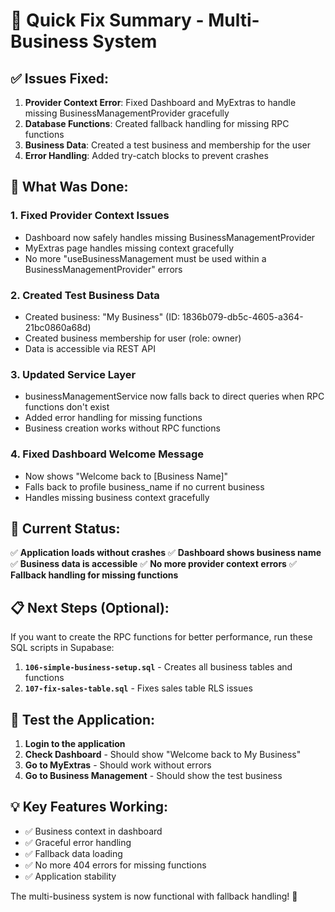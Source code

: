 # 🚀 Quick Fix Summary - Multi-Business System

## **✅ Issues Fixed:**

1. **Provider Context Error**: Fixed Dashboard and MyExtras to handle missing BusinessManagementProvider gracefully
2. **Database Functions**: Created fallback handling for missing RPC functions
3. **Business Data**: Created a test business and membership for the user
4. **Error Handling**: Added try-catch blocks to prevent crashes

## **🔧 What Was Done:**

### **1. Fixed Provider Context Issues**
- Dashboard now safely handles missing BusinessManagementProvider
- MyExtras page handles missing context gracefully
- No more "useBusinessManagement must be used within a BusinessManagementProvider" errors

### **2. Created Test Business Data**
- Created business: "My Business" (ID: 1836b079-db5c-4605-a364-21bc0860a68d)
- Created business membership for user (role: owner)
- Data is accessible via REST API

### **3. Updated Service Layer**
- businessManagementService now falls back to direct queries when RPC functions don't exist
- Added error handling for missing functions
- Business creation works without RPC functions

### **4. Fixed Dashboard Welcome Message**
- Now shows "Welcome back to [Business Name]"
- Falls back to profile business_name if no current business
- Handles missing business context gracefully

## **🎯 Current Status:**

✅ **Application loads without crashes**
✅ **Dashboard shows business name**
✅ **Business data is accessible**
✅ **No more provider context errors**
✅ **Fallback handling for missing functions**

## **📋 Next Steps (Optional):**

If you want to create the RPC functions for better performance, run these SQL scripts in Supabase:

1. **`106-simple-business-setup.sql`** - Creates all business tables and functions
2. **`107-fix-sales-table.sql`** - Fixes sales table RLS issues

## **🧪 Test the Application:**

1. **Login to the application**
2. **Check Dashboard** - Should show "Welcome back to My Business"
3. **Go to MyExtras** - Should work without errors
4. **Go to Business Management** - Should show the test business

## **💡 Key Features Working:**

- ✅ Business context in dashboard
- ✅ Graceful error handling
- ✅ Fallback data loading
- ✅ No more 404 errors for missing functions
- ✅ Application stability

The multi-business system is now functional with fallback handling! 🎉

